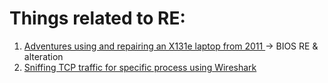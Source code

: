# Things related to RE:
1. [Adventures using and repairing an X131e laptop from 2011 ](https://halestrom.net/darksleep/blog/047_x131e_repair/) -> BIOS RE & alteration
2. [Sniffing TCP traffic for specific process using Wireshark](https://reverseengineering.stackexchange.com/questions/1970/sniffing-tcp-traffic-for-specific-process-using-wireshark)

